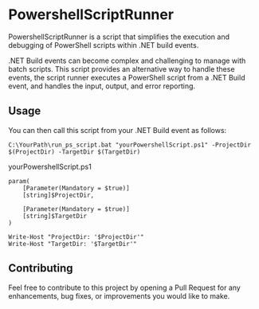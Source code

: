 # PowershellScriptRunner
PowershellScriptRunner is a script that simplifies the execution and debugging of PowerShell scripts within .NET build events.

.NET Build events can become complex and challenging to manage with batch scripts. This script provides an alternative way to handle these events, the script runner executes a PowerShell script from a .NET Build event, and handles the input, output, and error reporting.

## Usage
You can then call this script from your .NET Build event as follows:
```
C:\YourPath\run_ps_script.bat "yourPowershellScript.ps1" -ProjectDir $(ProjectDir) -TargetDir $(TargetDir)
```
yourPowershellScript.ps1
```
param(
    [Parameter(Mandatory = $true)]
    [string]$ProjectDir,

    [Parameter(Mandatory = $true)]
    [string]$TargetDir
)

Write-Host "ProjectDir: '$ProjectDir'"
Write-Host "TargetDir: '$TargetDir'"
```


## Contributing
Feel free to contribute to this project by opening a Pull Request for any enhancements, bug fixes, or improvements you would like to make.
